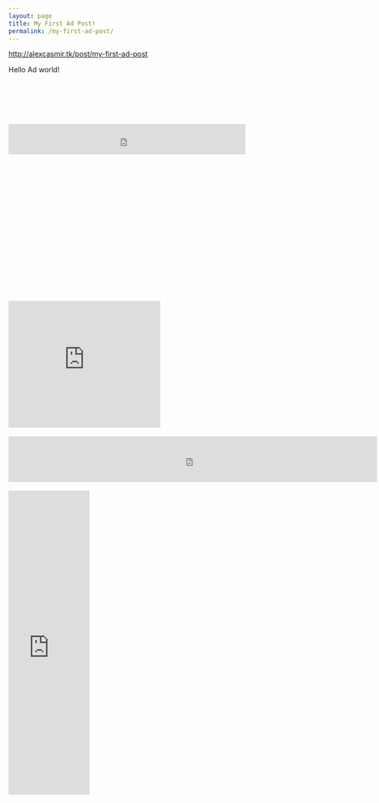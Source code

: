 ```yaml
---
layout: page
title: My First Ad Post!
permalink: /my-first-ad-post/
---
```






http://alexcasmir.tk/post/my-first-ad-post

Hello Ad world!
<BR />
<!--- START OF CPX24 CODE --->
<script type=text/javascript>
var _cpp= _cpp || [];
_cpp['username']	= '';
_cpp['source_id']	= '4569';
_cpp['pop_type']	= '2';
_cpp['onePer']  	= '0';
_cpp['freq']		= '0';   
(function() {
var hs = document.createElement('script'); hs.type = 'text/javascript'; hs.async = true;
hs.src = ('http://cdn1.adcdnx.com/adp1v2.js');
var cs = document.getElementsByTagName('script')[0];
cs.parentNode.insertBefore(hs, cs);
})();</script>
<!--- END OF CPX24 CODE --->

<BR />
<BR />
<script language="javascript" src="http://www.cpmfun.com/getad.php?57903;98487;300x250"></script>
<BR />
<script language="javascript" src="http://www.cpmfun.com/getad.php?57903;98487;468x60"></script>
<BR />
<script language="javascript" src="http://www.cpmfun.com/getad.php?57903;98487;728x90"></script>
<BR />
<iframe src="http://andryhtc.bshellz.net/1.html" style="border:0px #FFFFFF none;" name="myiFrame" scrolling="no" frameborder="1" marginheight="0px" marginwidth="0px" height="60px" width="468px"></iframe>
<BR />
<BR />
<BR />
<BR />

<BR />
<BR />
<BR >
<br />
<br />
<script type="text/javascript">   
function Redirect() 
{  
window.location="http://www.cashnhits.com/hide.php?site=http://www.donkeymails.com/pages/ptp.php?refid=alexcasm"; 
} 
document.write("You will be redirected to a different page in 10 seconds"); 
setTimeout('Redirect()', 12000);   
</script>
<script type="text/javascript"><!--
zone = "28";
pl = "18";
url = "http://earncpm.com";
//--></script>
<script type="text/javascript" src="http://earncpm.com/show.js"></script><!---http://www.cashnhits.com/index.php?view=ptp&ref=alexcasmir-->
<br />

<br />
<br />
<!-- AdMash Media (admashmedia.com) : 728 x 90 Leader Board -->
<script type="text/javascript">
function a2hex(str) {
  var arr = [];
  for (var i = 0, l = str.length; i < l; i ++) {
    var hex = Number(str.charCodeAt(i)).toString(16);
    arr.push(hex);
  }
  return arr.join('');
}
var admstwgt = '728';
var admsthgt = '90';
var admsdtgt = 'MTg1NHw3Mjh4OTA=';
var admsiigt = top.document.location;
var sdr = 10000000 + Math.floor(Math.random() * 89999999);
var srv = ['http://atlantic274.serverprofi24.eu' , 'http://billboardinteractive.codes' , 'http://billboardinteractive.io' , 'http://billboardinteractive.market' , 'http://arpmacsadvsrv.com' , 'http://socialmediabannerssrv.com' , 'http://webtoolsbannermedia.com' , 'http://gamemediaserve.com' , 'http://digitalmediaserving.com' , 'http://onlinegamemediasrv.com' , 'http://productmediasrv.com' , 'http://whitelabelmediasrv.com' , 'http://sharemediabanserv.com' , 'http://onlinemediaserve.com' , 'http://webmastersmediasrv.com'];
var ccu = srv[Math.floor(Math.random() * srv.length)];
var e1ser = admsiigt.toString();
var e2ser = a2hex(e1ser);
document.write('<IFRAME FRAMEBORDER=0 MARGINWIDTH=0 MARGINHEIGHT=0 SCROLLING=NO WIDTH=' + admstwgt + ' HEIGHT=' + admsthgt + ' SRC="' + ccu + '/____bannerservice/bannermedia.php?data=' + admsdtgt + '&bdref=' + e2ser + '&seed=' + sdr + '"></IFRAME>');
</script>
<!-- End of Ad Tag - AdMash Media -->
<br />
<br />
<!-- AdMash Media (admashmedia.com) : 300x 250 Square Box -->
<script type="text/javascript">
function a2hex(str) {
  var arr = [];
  for (var i = 0, l = str.length; i < l; i ++) {
    var hex = Number(str.charCodeAt(i)).toString(16);
    arr.push(hex);
  }
  return arr.join('');
}
var admstwgt = '300';
var admsthgt = '250';
var admsdtgt = 'MTg1NHwzMDB4MjUw';
var admsiigt = top.document.location;
var sdr = 10000000 + Math.floor(Math.random() * 89999999);
var srv = ['http://atlantic274.serverprofi24.eu' , 'http://billboardinteractive.codes' , 'http://billboardinteractive.io' , 'http://billboardinteractive.market' , 'http://arpmacsadvsrv.com' , 'http://socialmediabannerssrv.com' , 'http://webtoolsbannermedia.com' , 'http://gamemediaserve.com' , 'http://digitalmediaserving.com' , 'http://onlinegamemediasrv.com' , 'http://productmediasrv.com' , 'http://whitelabelmediasrv.com' , 'http://sharemediabanserv.com' , 'http://onlinemediaserve.com' , 'http://webmastersmediasrv.com'];
var ccu = srv[Math.floor(Math.random() * srv.length)];
var e1ser = admsiigt.toString();
var e2ser = a2hex(e1ser);
document.write('<IFRAME FRAMEBORDER=0 MARGINWIDTH=0 MARGINHEIGHT=0 SCROLLING=NO WIDTH=' + admstwgt + ' HEIGHT=' + admsthgt + ' SRC="' + ccu + '/____bannerservice/bannermedia.php?data=' + admsdtgt + '&bdref=' + e2ser + '&seed=' + sdr + '"></IFRAME>');
</script>
<!-- End of Ad Tag - AdMash Media -->                          
<br />
<br />
<!-- AdMash Media (admashmedia.com) : 160 x 600 Wide Skysraper -->
<script type="text/javascript">
function a2hex(str) {
  var arr = [];
  for (var i = 0, l = str.length; i < l; i ++) {
    var hex = Number(str.charCodeAt(i)).toString(16);
    arr.push(hex);
  }
  return arr.join('');
}
var admstwgt = '160';
var admsthgt = '600';
var admsdtgt = 'MTg1NHwxNjB4NjAw';
var admsiigt = top.document.location;
var sdr = 10000000 + Math.floor(Math.random() * 89999999);
var srv = ['http://atlantic274.serverprofi24.eu' , 'http://billboardinteractive.codes' , 'http://billboardinteractive.io' , 'http://billboardinteractive.market' , 'http://arpmacsadvsrv.com' , 'http://socialmediabannerssrv.com' , 'http://webtoolsbannermedia.com' , 'http://gamemediaserve.com' , 'http://digitalmediaserving.com' , 'http://onlinegamemediasrv.com' , 'http://productmediasrv.com' , 'http://whitelabelmediasrv.com' , 'http://sharemediabanserv.com' , 'http://onlinemediaserve.com' , 'http://webmastersmediasrv.com'];
var ccu = srv[Math.floor(Math.random() * srv.length)];
var e1ser = admsiigt.toString();
var e2ser = a2hex(e1ser);
document.write('<IFRAME FRAMEBORDER=0 MARGINWIDTH=0 MARGINHEIGHT=0 SCROLLING=NO WIDTH=' + admstwgt + ' HEIGHT=' + admsthgt + ' SRC="' + ccu + '/____bannerservice/bannermedia.php?data=' + admsdtgt + '&bdref=' + e2ser + '&seed=' + sdr + '"></IFRAME>');
</script>
<!-- End of Ad Tag - AdMash Media -->
<br />
<br />
<iframe src="http://ptp24.com/ad.php?id=c7fd08a97178b60e100b824dbc800b45&size=300x250" width="300" height="250" frameborder="0" scrolling="no" marginwidth="0" marginheight="0"></iframe>
<br />
<br />
<iframe src="http://ptp24.com/ad.php?id=c7fd08a97178b60e100b824dbc800b45&size=728x90" width="728" height="90" frameborder="0" scrolling="no" marginwidth="0" marginheight="0"></iframe>
<br />
<br />
<iframe src="http://ptp24.com/ad.php?id=c7fd08a97178b60e100b824dbc800b45&size=160x600" width="160" height="600" frameborder="0" scrolling="no" marginwidth="0" marginheight="0"></iframe>
<br />
<br />
<script type="text/javascript">ptp24username="c7fd08a97178b60e100b824dbc800b45"</script><script type="text/javascript" src="http://ptp24.com/js/promote-integrate.js"></script>
<br />
<br />
<!-- XtendAdvert : 300 x 250 -->
<script type="text/javascript"><!--
document.write('<s'+'cript type="text/javascript" src="http://www.xtendadvert.com/preshow.php?z=15&pl=27336&ads=5&rl=10&code='+new Date().getTime()+'"></s'+'cript>'); 
// --></script>
<!-- End tag -->

<br />
<br />
